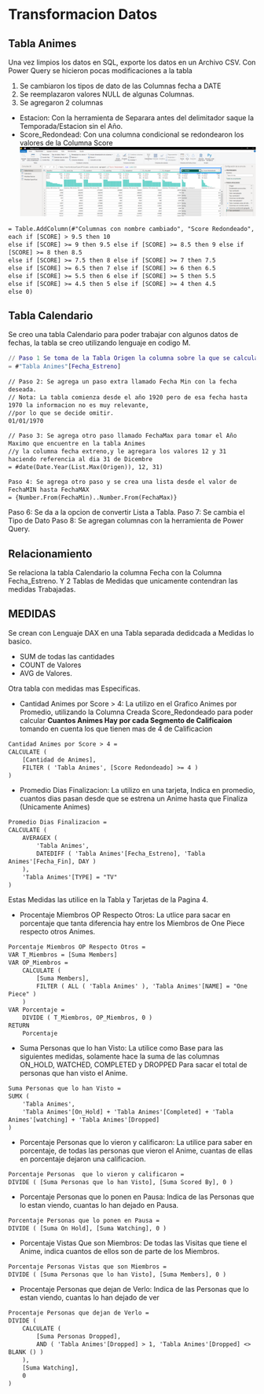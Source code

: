 # Transformacion Datos

## Tabla Animes
Una vez limpios los datos en SQL, exporte los datos en un Archivo CSV.
Con Power Query se hicieron pocas modificaciones a la tabla
1.  Se cambiaron los tipos de dato de las Columnas fecha a DATE
2.  Se reemplazaron valores NULL de algunas Columnas.
3.  Se agregaron 2 columnas
   -  Estacion: Con la herramienta de Separara antes del delimitador saque la Temporada/Estacion sin el Año.
   -  Score_Redondead: Con una columna condicional se redondearon los valores de la Columna Score
![](Imagenes/PQ_1.png)
```dax
= Table.AddColumn(#"Columnas con nombre cambiado", "Score Redondeado", each if [SCORE] > 9.5 then 10 
else if [SCORE] >= 9 then 9.5 else if [SCORE] >= 8.5 then 9 else if [SCORE] >= 8 then 8.5
else if [SCORE] >= 7.5 then 8 else if [SCORE] >= 7 then 7.5
else if [SCORE] >= 6.5 then 7 else if [SCORE] >= 6 then 6.5
else if [SCORE] >= 5.5 then 6 else if [SCORE] >= 5 then 5.5
else if [SCORE] >= 4.5 then 5 else if [SCORE] >= 4 then 4.5
else 0)
```

## Tabla Calendario
Se creo una tabla Calendario para poder trabajar con algunos datos de fechas, la tabla se creo utilizando lenguaje en codigo M.

```m
// Paso 1 Se toma de la Tabla Origen la columna sobre la que se calcularan las fechas.
= #"Tabla Animes"[Fecha_Estreno]
```

```visual
// Paso 2: Se agrega un paso extra llamado Fecha Min con la fecha deseada.
// Nota: La tabla comienza desde el año 1920 pero de esa fecha hasta 1970 la informacion no es muy relevante,
//por lo que se decide omitir.
01/01/1970
```

```visual
// Paso 3: Se agrega otro paso llamado FechaMax para tomar el Año Maximo que encuentre en la tabla Animes
//y la columna fecha extreno,y le agregara los valores 12 y 31 haciendo referencia al dia 31 de Dicembre
= #date(Date.Year(List.Max(Origen)), 12, 31)
```
```visual
Paso 4: Se agrega otro paso y se crea una lista desde el valor de FechaMIN hasta FechaMAX
= {Number.From(FechaMin)..Number.From(FechaMax)}
```
Paso 6: Se da a la opcion de convertir Lista a Tabla.
Paso 7: Se cambia el Tipo de Dato
Paso 8: Se agregan columnas con la herramienta de Power Query.

## Relacionamiento
Se relaciona la tabla Calendario la columna Fecha con la Columna Fecha_Estreno.
Y 2 Tablas de Medidas que unicamente contendran las medidas Trabajadas.


## MEDIDAS
Se crean con Lenguaje DAX en una Tabla separada dedidcada a Medidas lo basico.
-  SUM de todas las cantidades
-  COUNT de Valores
-  AVG de Valores.

Otra tabla con medidas mas Especificas.
-  Cantidad Animes por Score > 4: La utilizo en el Grafico Animes por Promedio, utilizando la Columna Creada Score_Redondeado
para poder calcular **Cuantos Animes Hay por cada Segmento de Calificaion** tomando en cuenta los que tienen mas de 4 de Calificacion
```DAX
Cantidad Animes por Score > 4 =
CALCULATE (
    [Cantidad de Animes],
    FILTER ( 'Tabla Animes', [Score Redondeado] >= 4 )
)
```

-  Promedio Dias Finalizacion: La utilizo en una tarjeta, Indica en promedio, cuantos dias pasan desde que se estrena un Anime hasta que
Finaliza (Unicamente Animes)
```DAX
Promedio Dias Finalizacion =
CALCULATE (
    AVERAGEX (
        'Tabla Animes',
        DATEDIFF ( 'Tabla Animes'[Fecha_Estreno], 'Tabla Animes'[Fecha_Fin], DAY )
    ),
    'Tabla Animes'[TYPE] = "TV"
)
```

Estas Medidas las utilice en la Tabla y Tarjetas de la Pagina 4.
- Procentaje Miembros OP Respecto Otros: La utlice para sacar en porcentaje que tanta diferencia hay entre los Miembros de One Piece respecto otros Animes.
```DAX
Porcentaje Miembros OP Respecto Otros =
VAR T_Miembros = [Suma Members]
VAR OP_Miembros =
    CALCULATE (
        [Suma Members],
        FILTER ( ALL ( 'Tabla Animes' ), 'Tabla Animes'[NAME] = "One Piece" )
    )
VAR Porcentaje =
    DIVIDE ( T_Miembros, OP_Miembros, 0 )
RETURN
    Porcentaje
```
-  Suma Personas que lo han Visto: La utilice como Base para las siguientes medidas, solamente hace la suma de las columnas ON_HOLD, WATCHED, COMPLETED y DROPPED
Para sacar el total de personas que han visto el Anime.
```DAX
Suma Personas que lo han Visto =
SUMX (
    'Tabla Animes',
    'Tabla Animes'[On_Hold] + 'Tabla Animes'[Completed] + 'Tabla Animes'[watching] + 'Tabla Animes'[Dropped]
)
```
-  Porcentaje Personas  que lo vieron y calificaron: La utilice para saber en porcentaje, de todas las personas que vieron el Anime, cuantas de ellas en porcentaje dejaron
  una calificacion.

```DAX
Porcentaje Personas  que lo vieron y calificaron =
DIVIDE ( [Suma Personas que lo han Visto], [Suma Scored By], 0 )

```
-  Porcentaje Personas que lo ponen en Pausa: Indica de las Personas que lo estan viendo, cuantas lo han dejado en Pausa.
```DAX
Porcentaje Personas que lo ponen en Pausa =
DIVIDE ( [Suma On Hold], [Suma Watching], 0 )

```
- Porcentaje Vistas Que son Miembros: De todas las Visitas que tiene el Anime, indica cuantos de ellos son de parte de los Miembros.
```DAX
Porcentaje Personas Vistas que son Miembros =
DIVIDE ( [Suma Personas que lo han Visto], [Suma Members], 0 )

```
-  Procentaje Personas que dejan de Verlo: Indica de las Personas que lo estan viendo, cuantas lo han dejado de ver 
```DAX
Procentaje Personas que dejan de Verlo =
DIVIDE (
    CALCULATE (
        [Suma Personas Dropped],
        AND ( 'Tabla Animes'[Dropped] > 1, 'Tabla Animes'[Dropped] <> BLANK () )
    ),
    [Suma Watching],
    0
)

```
